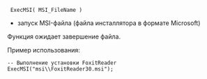 
```
 ExecMSI( MSI_FileName ) 
```

- запуск MSI-файла (файла инсталлятора в формате Microsoft)

Функция ожидает завершение файла.

Пример использования:

```
-- Выполнение установки FoxitReader
ExecMSI("msi\\FoxitReader30.msi");
```